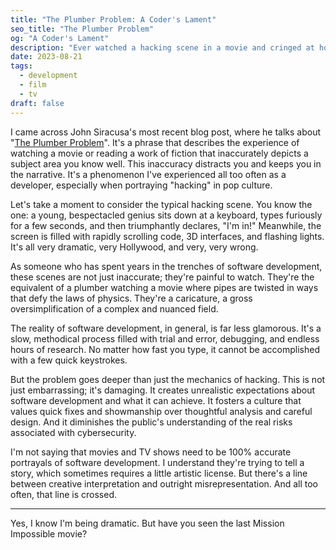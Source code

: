 ```yaml
---
title: "The Plumber Problem: A Coder's Lament"
seo_title: "The Plumber Problem"
og: "A Coder's Lament"
description: "Ever watched a hacking scene in a movie and cringed at how unrealistic it was? As someone who has spent years in the trenches of software development, these scenes are not just inaccurate; they're painful to watch. They're a caricature, a gross oversimplification of a complex and nuanced field."
date: 2023-08-21
tags:
  - development
  - film
  - tv
draft: false
---
```


I came across John Siracusa's most recent blog post, where he talks about "[The Plumber Problem](https://hypercritical.co/2023/08/18/the-plumber-problem)". It's a phrase that describes the experience of watching a movie or reading a work of fiction that inaccurately depicts a subject area you know well. This inaccuracy distracts you and keeps you in the narrative. It's a phenomenon I've experienced all too often as a developer, especially when portraying "hacking" in pop culture.

Let's take a moment to consider the typical hacking scene. You know the one: a young, bespectacled genius sits down at a keyboard, types furiously for a few seconds, and then triumphantly declares, "I'm in!" Meanwhile, the screen is filled with rapidly scrolling code, 3D interfaces, and flashing lights. It's all very dramatic, very Hollywood, and very, very wrong.

As someone who has spent years in the trenches of software development, these scenes are not just inaccurate; they're painful to watch. They're the equivalent of a plumber watching a movie where pipes are twisted in ways that defy the laws of physics. They're a caricature, a gross oversimplification of a complex and nuanced field.

The reality of software development, in general, is far less glamorous. It's a slow, methodical process filled with trial and error, debugging, and endless hours of research. No matter how fast you type, it cannot be accomplished with a few quick keystrokes.

But the problem goes deeper than just the mechanics of hacking. This is not just embarrassing; it's damaging. It creates unrealistic expectations about software development and what it can achieve. It fosters a culture that values quick fixes and showmanship over thoughtful analysis and careful design. And it diminishes the public's understanding of the real risks associated with cybersecurity.

I'm not saying that movies and TV shows need to be 100% accurate portrayals of software development. I understand they're trying to tell a story, which sometimes requires a little artistic license. But there's a line between creative interpretation and outright misrepresentation. And all too often, that line is crossed.

---

Yes, I know I'm being dramatic. But have you seen the last Mission Impossible movie?